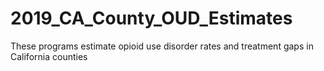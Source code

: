 # 2019_CA_County_OUD_Estimates
These programs estimate opioid use disorder rates and treatment gaps in California counties
